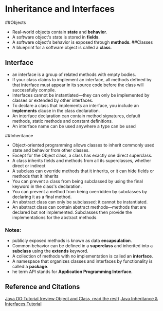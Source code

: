# Inheritance and Interfaces

##Objects 
- Real-world objects contain **state** and **behavior**.
- A software object's state is stored in **fields**.
- A software object's behavior is exposed through **methods**.
##Classes
- A blueprint for a software object is called a **class**.
## Interface 
- an interface is a group of related methods with empty bodies.
- If your class claims to implement an interface, all methods defined by that interface must appear in its source code before the class will successfully compile.
- Interfaces cannot be instantiated—they can only be implemented by classes or extended by other interfaces.
- To declare a class that implements an interface, you include an **implements** clause in the class declaration.
- An interface declaration can contain method signatures, default methods, static methods and constant definitions.
- An interface name can be used anywhere a type can be used

##Inheritance 
- Object-oriented programming allows classes to inherit commonly used state and behavior from other classes.
- Except for the Object class, a class has exactly one direct superclass.
- A class inherits fields and methods from all its superclasses, whether direct or indirect
- A subclass can override methods that it inherits, or it can hide fields or methods that it inherits
- You can prevent a class from being subclassed by using the final keyword in the class's declaration.
- You can prevent a method from being overridden by subclasses by declaring it as a final method.
- An abstract class can only be subclassed; it cannot be instantiated.
- An abstract class can contain abstract methods—methods that are declared but not implemented. Subclasses then provide the implementations for the abstract methods

### Notes:
- publicly exposed methods is known as data **encapsulation**.
- Common behavior can be defined in a **superclass** and inherited into a **subclass** using the **extends** keyword.
- A collection of methods with no implementation is called an **interface**.
- A namespace that organizes classes and interfaces by functionality is called a **package**.
- he term API stands for **Application Programming Interface**.


## Reference and Citations
[Java OO Tutorial (review Object and Class, read the rest)](https://docs.oracle.com/javase/tutorial/java/concepts/)
[Java Inheritance & Interfaces Tutorial](https://docs.oracle.com/javase/tutorial/java/IandI/index.html)